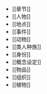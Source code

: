 - [[章节]]
- [[人物]]
- [[地点]]
- [[事件]]
- [[动物]]
- [[类人种族]]
- [[身份]]
- [[概念设定]]
- [[物品]]
- [[组织]]
- [[植物]]